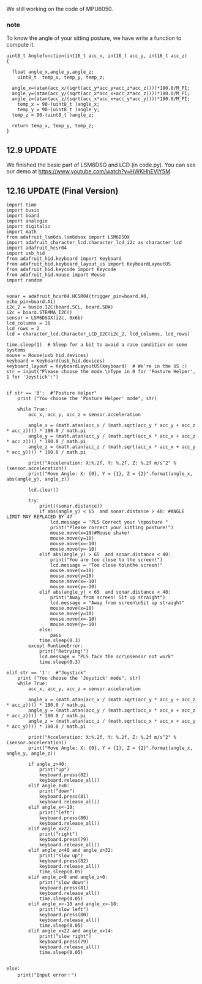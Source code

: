 We still working on the code of MPU6050.  
### note
To know the angle of your sitting posture, we have write a function to compute it.

    uint8_t Anglefunction(int16_t acc_x, int16_t acc_y, int16_t acc_z)
    {

      float angle_x,angle_y,angle_z;
        uint8_t  temp_x, temp_y, temp_z;

      angle_x=(atan(acc_x/(sqrt(acc_y*acc_y+acc_z*acc_z))))*180.0/M_PI;
      angle_y=(atan(acc_y/(sqrt(acc_x*acc_x+acc_z*acc_z))))*180.0/M_PI;
      angle_z=(atan(acc_z/(sqrt(acc_x*acc_x+acc_y*acc_y))))*180.0/M_PI;
        temp_x = 90-(uint8_t )angle_x;
        temp_y = 90-(uint8_t )angle_y;
      temp_z = 90-(uint8_t )angle_z;

      return temp_x, temp_y, temp_z;
    }
## 12.9 UPDATE
We finished the basic part of LSM6DSO and LCD (in code.py). You can see our demo at https://www.youtube.com/watch?v=HWKHhEViY5M.  

## 12.16 UPDATE (Final Version)

    import time
    import busio
    import board
    import analogio
    import digitalio
    import math
    from adafruit_lsm6ds.lsm6dsox import LSM6DSOX
    import adafruit_character_lcd.character_lcd_i2c as character_lcd
    import adafruit_hcsr04
    import usb_hid
    from adafruit_hid.keyboard import Keyboard
    from adafruit_hid.keyboard_layout_us import KeyboardLayoutUS
    from adafruit_hid.keycode import Keycode
    from adafruit_hid.mouse import Mouse
    import random


    sonar = adafruit_hcsr04.HCSR04(trigger_pin=board.A0, echo_pin=board.A1)
    i2c_2 = busio.I2C(board.SCL, board.SDA)
    i2c = board.STEMMA_I2C()  
    sensor = LSM6DSOX(i2c, 0x6b)
    lcd_columns = 16
    lcd_rows = 2
    lcd = character_lcd.Character_LCD_I2C(i2c_2, lcd_columns, lcd_rows)

    time.sleep(1)  # Sleep for a bit to avoid a race condition on some systems
    mouse = Mouse(usb_hid.devices)
    keyboard = Keyboard(usb_hid.devices)
    keyboard_layout = KeyboardLayoutUS(keyboard)  # We're in the US :)
    str = input("Please choose the mode.\nType in 0 for 'Posture Helper', 1 for 'Joystick':")


    if str == '0':  #"Posture Helper"
        print ("You choose the 'Posture Helper' mode", str)

        while True:
            acc_x, acc_y, acc_z = sensor.acceleration

            angle_x = (math.atan(acc_x / (math.sqrt(acc_y * acc_y + acc_z * acc_z)))) * 180.0 / math.pi
            angle_y = (math.atan(acc_y / (math.sqrt(acc_x * acc_x + acc_z * acc_z)))) * 180.0 / math.pi
            angle_z = (math.atan(acc_z / (math.sqrt(acc_x * acc_x + acc_y * acc_y)))) * 180.0 / math.pi

            print("Acceleration: X:%.2f, Y: %.2f, Z: %.2f m/s^2" % (sensor.acceleration))
            print("Move Angle: X: {0}, Y = {1}, Z = {2}".format(angle_x, abs(angle_y), angle_z))

            lcd.clear()

            try:
                print((sonar.distance))
                if abs(angle_y) < 65  and sonar.distance > 40: #ANGLE LIMIT MAY REPLACED BY 47
                    lcd.message = "PLS Correct your \nposture "
                    print("Please correct your sitting posture!")
                    mouse.move(x=10)#Mouse shake!
                    mouse.move(y=10)
                    mouse.move(x=-10)
                    mouse.move(y=-10)
                elif abs(angle_y) > 65  and sonar.distance < 40:
                    print("You are too close to the screen!")
                    lcd.message = "Too close to\nthe screen!"
                    mouse.move(x=10)
                    mouse.move(y=10)
                    mouse.move(x=-10)
                    mouse.move(y=-10)
                elif abs(angle_y) < 65  and sonar.distance < 40:
                    print("Away from screen! Sit up straight")
                    lcd.message = "Away from screen\nSit up straight"
                    mouse.move(x=10)
                    mouse.move(y=10)
                    mouse.move(x=-10)
                    mouse.move(y=-10)
                else:
                    pass
                time.sleep(0.3)
            except RuntimeError:
                print("Retrying!")
                lcd.message = "PLS face the scr\nsensor not work"
                time.sleep(0.3)

    elif str == '1':  #"Joystick"
        print ("You choose the 'Joystick' mode", str)
        while True:
            acc_x, acc_y, acc_z = sensor.acceleration

            angle_x = (math.atan(acc_x / (math.sqrt(acc_y * acc_y + acc_z * acc_z)))) * 180.0 / math.pi
            angle_y = (math.atan(acc_y / (math.sqrt(acc_x * acc_x + acc_z * acc_z)))) * 180.0 / math.pi
            angle_z = (math.atan(acc_z / (math.sqrt(acc_x * acc_x + acc_y * acc_y)))) * 180.0 / math.pi

            print("Acceleration: X:%.2f, Y: %.2f, Z: %.2f m/s^2" % (sensor.acceleration))
            print("Move Angle: X: {0}, Y = {1}, Z = {2}".format(angle_x, angle_y, angle_z))

            if angle_z>40:
                print("up")
                keyboard.press(82)
                keyboard.release_all()
            elif angle_z<0:
                print("down")
                keyboard.press(81)
                keyboard.release_all()
            elif angle_x<-18:
                print("left")
                keyboard.press(80)
                keyboard.release_all()
            elif angle_x>22:
                print("right")
                keyboard.press(79)
                keyboard.release_all()
            elif angle_z<40 and angle_z>32:
                print("slow up")
                keyboard.press(82)
                keyboard.release_all()
                time.sleep(0.05)
            elif angle_z<8 and angle_z>0:
                print("slow down")
                keyboard.press(81)
                keyboard.release_all()
                time.sleep(0.05)
            elif angle_x<-10 and angle_x>-18:
                print("slow left")
                keyboard.press(80)
                keyboard.release_all()
                time.sleep(0.05)
            elif angle_x<22 and angle_x>14:
                print("slow right")
                keyboard.press(79)
                keyboard.release_all()
                time.sleep(0.05)


    else:
        print("Input error！")
